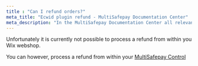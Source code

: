 ```yaml
---
title : "Can I refund orders?"
meta_title: "Ecwid plugin refund - MultiSafepay Documentation Center"
meta_description: "In the MultiSafepay Documentation Center all relevant information regarding our Plugins and API. As well as Support pages for Payment Method, Tools and General Questions. You can also find the contact details of our Support Team and Integration Team."
---
```


Unfortunately it is currently not possible to process a refund from within you Wix webshop.

You can however, process a refund from within your [MultiSafepay Control](https://merchant.multisafepay.com)

